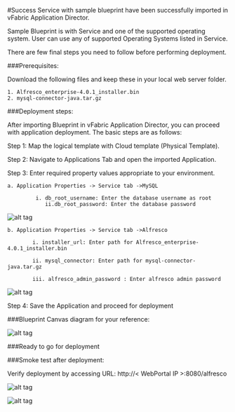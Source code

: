 #Success
Service with sample blueprint have been successfully imported in vFabric Application Director. 

Sample Blueprint is with Service and one of the supported operating system. User can use any of supported Operating Systems listed in Service. 

There are few final steps you need to follow before performing deployment.

###Prerequisites:

Download the following files and keep these in your local web server folder.  

	
	1. Alfresco_enterprise-4.0.1_installer.bin
	2. mysql-connector-java.tar.gz

###Deployment steps:

After importing Blueprint in vFabric Application Director, you can proceed with application deployment. The basic steps are as follows:

Step 1: Map the logical template with Cloud  template (Physical Template).

Step 2: Navigate to Applications Tab and open the imported Application.

Step 3: Enter required property values appropriate to your environment.

 	a. Application Properties -> Service tab ->MySQL
 
			 i. db_root_username: Enter the database username as root
	         	ii.db_root_password: Enter the database password    
	
![alt tag](https://raw.github.com/vmware-applicationdirector/solutions-import-beta/Alfresco-4_0_e-Service-BitNami-50/Service-Property-MySQL.png) 

	b. Application Properties -> Service tab ->Alfresco

		    i. installer_url: Enter path for Alfresco_enterprise-4.0.1_installer.bin
			
		    ii. mysql_connector: Enter path for mysql-connector-java.tar.gz
		
		    iii. alfresco_admin_password : Enter alfresco admin password 
 
 
![alt tag](https://raw.github.com/vmware-applicationdirector/solutions-import-beta/Alfresco-4_0_e-Service-BitNami-50/Service-Property-Alfresco.png)

Step 4: Save the Application and proceed for deployment

###Blueprint Canvas diagram for your reference: 

![alt tag](https://raw.github.com/vmware-applicationdirector/solutions-import-beta/Alfresco-4_0_e-Service-BitNami-50/Blueprint-Canvas.png)

###Ready to go for deployment

###Smoke test after deployment:

Verify deployment by accessing URL: http://< WebPortal IP >:8080/alfresco 

![alt tag](https://raw.github.com/vmware-applicationdirector/solutions-import-beta/Alfresco-4_0_e-Service-BitNami-50/Alfresco_Login.jpg)

![alt tag](https://raw.github.com/vmware-applicationdirector/solutions-import-beta/Alfresco-4_0_e-Service-BitNami-50/Alfresco2.jpg)

 
